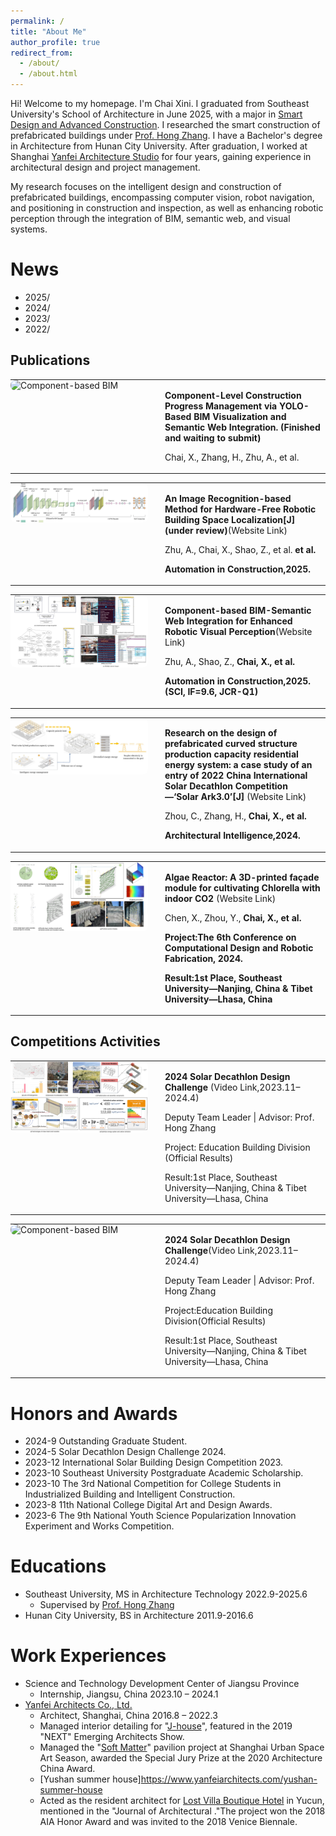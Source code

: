 ```yaml
---
permalink: /
title: "About Me"
author_profile: true
redirect_from: 
  - /about/
  - /about.html
---
```


Hi! Welcome to my homepage. I'm Chai Xini. I graduated from Southeast University's School of Architecture in June 2025, with a major in [Smart Design and Advanced Construction](https://arch.seu.edu.cn/2022/0602/c9118a410612/page.htm). I researched the smart construction of prefabricated buildings under [Prof. Hong Zhang](https://arch.seu.edu.cn/zh/main.psp). I have a Bachelor's degree in Architecture from Hunan City University. After graduation, I worked at Shanghai [Yanfei Architecture Studio](https://www.yanfeiarchitects.com/) for four years, gaining experience in architectural design and project management.

My research focuses on the intelligent design and construction of prefabricated buildings, encompassing computer vision, robot navigation, and positioning in construction and inspection, as well as enhancing robotic perception through the integration of BIM, semantic web, and visual systems.



News
======
* 2025/
* 2024/
* 2023/
* 2022/


Publications
------

<table style="border:none; border-collapse:collapse; width:100%;">
  <tr style="border:none;">
    <!-- 左侧图片 -->
    <td style="width:220px; border:none; vertical-align:top; padding:0 20px 0 0;">
      <img src="/images/2025_Construction managment.jpg" alt="Component-based BIM" style="width:100%; height:auto; border-radius:8px;">
    </td>
    <!-- 右侧文字 -->
    <td style="border:none; vertical-align:top;">
      <p><strong> Component-Level Construction Progress Management via YOLO-Based BIM Visualization and Semantic Web Integration. (Finished and waiting to submit)</strong></p>
      <p>Chai, X., Zhang, H., Zhu, A., et al. </p>
    </td>
  </tr>
</table>
        

<table style="border:none; border-collapse:collapse; width:100%;">
  <tr style="border:none;">
    <!-- 左侧图片 -->
    <td style="width:220px; border:none; vertical-align:top; padding:0 20px 0 0;">
      <img src="/images/2025_Recognition location.jpg" alt="Component-based BIM" style="width:100%; height:auto; border-radius:8px;">
    </td>
    <!-- 右侧文字 -->
    <td style="border:none; vertical-align:top;">
      <p><strong>An Image Recognition-based Method for Hardware-Free Robotic Building Space Localization[J](under review)</strong>(<a herf="https://doi.org/10.1016/j.autcon.2025.106270" target="_blank">Website Link</a>)</p>
      <p>Zhu, A., Chai, X., Shao, Z., et al. <strong> et al. </p>
      <p>Automation in Construction,2025. </p>
    </td>
  </tr>
</table>
        


<table style="border:none; border-collapse:collapse; width:100%;">
  <tr style="border:none;">
    <!-- 左侧图片 -->
    <td style="width:220px; border:none; vertical-align:top; padding:0 20px 0 0;">
      <img src="/images/2025_Component-based.jpg" alt="Component-based BIM" style="width:100%; height:auto; border-radius:8px;">
    </td>
    <!-- 右侧文字 -->
    <td style="border:none; vertical-align:top;">
      <p><strong>Component-based BIM-Semantic Web Integration for Enhanced Robotic Visual Perception</strong>(<a herf="https://doi.org/10.1016/j.autcon.2025.106270" target="_blank">Website Link</a>)</p>
      <p>Zhu, A., Shao, Z., <strong> Chai, X.,<strong> et al. </p>
      <p>Automation in Construction,2025. (SCI, IF=9.6, JCR-Q1)</p>
    </td>
  </tr>
</table>



<table style="border:none; border-collapse:collapse; width:100%;">
  <tr style="border:none;">
    <!-- 左侧图片 -->
    <td style="width:220px; border:none; vertical-align:top; padding:0 20px 0 0;">
      <img src="/images/2024_SA3.0.jpg" alt="Component-based BIM" style="width:100%; height:auto; border-radius:8px;">
    </td>
    <!-- 右侧文字 -->
    <td style="border:none; vertical-align:top;">
      <p>
        <strong>Research on the design of prefabricated curved structure production capacity residential energy system: a case study of an entry of 2022 China International Solar Decathlon Competition—‘Solar Ark3.0’[J]</strong>
        (<a herf="https://doi.org/10.1016/j.autcon.2025.106270" target="_blank">Website Link</a>)
      </p>
      <p>Zhou, C., Zhang, H., <strong>Chai, X., <strong> et al.</p>
      <p>Architectural Intelligence,2024.</p>
    </td>
  </tr>
</table>



<table style="border:none; border-collapse:collapse; width:100%;">
  <tr style="border:none;">
    <!-- 左侧图片 -->
    <td style="width:220px; border:none; vertical-align:top; padding:0 20px 0 0;">
      <img src="/images/2024_Algae_Reactor.jpg" alt="Component-based BIM" style="width:100%; height:auto; border-radius:8px;">
    </td>
    <!-- 右侧文字 -->
    <td style="border:none; vertical-align:top;">
      <p>
        <strong>Algae Reactor: A 3D-printed façade module for cultivating Chlorella with indoor CO2</strong>
        (<a herf="https://link.springer.com/chapter/10.1007/978-981-96-3433-0_14" target="_blank">Website Link</a>)
      </p>
      <p>Chen, X., Zhou, Y., <strong>Chai, X.,<strong> et al.</p>
      <p>Project:The 6th Conference on Computational Design and Robotic Fabrication, 2024.</p>
      <p>Result:1st Place, Southeast University—Nanjing, China & Tibet University—Lhasa, China</p>
    </td>
  </tr>
</table>


Competitions Activities
------

<table style="border:none; border-collapse:collapse; width:100%;">
  <tr style="border:none;">
    <!-- 左侧图片 -->
    <td style="width:220px; border:none; vertical-align:top; padding:0 20px 0 0;">
      <img src="/images/2024_Solar_Decathlon.jpg" alt="Component-based BIM" style="width:100%; height:auto; border-radius:8px;">
    </td>
    <!-- 右侧文字 -->
    <td style="border:none; vertical-align:top;">
      <p>
        <strong>2024 Solar Decathlon Design Challenge</strong>
        (<a herf="https://www.youtube.com/watch?v=v8HBQzMONmI" target="_blank">Video Link</a>,2023.11–2024.4)
      </p>
      <p>Deputy Team Leader | Advisor: Prof. Hong Zhang</p>
      <p>
        Project: Education Building Division
        (<a herf="https://www.solardecathlon.gov/past/design/2024/results" target="_blank">Official Results</a>)
      </p>
      <p>Result:1st Place, Southeast University—Nanjing, China & Tibet University—Lhasa, China
      </p>
    </td>
  </tr>
</table>



<table style="border:none; border-collapse:collapse; width:100%;">
  <tr style="border:none;">
    <!-- 左侧图片 -->
    <td style="width:220px; border:none; vertical-align:top; padding:0 20px 0 0;">
      <img src="/images/2024_.jpg" alt="Component-based BIM" style="width:100%; height:auto; border-radius:8px;">
    </td>
    <!-- 右侧文字 -->
    <td style="border:none; vertical-align:top;">
      <p><strong>2024 Solar Decathlon Design Challenge</strong>(<a herf="https://www.youtube.com/watch?v=v8HBQzMONmI" target="_blank">Video Link</a>,2023.11–2024.4)</p>
      <p>Deputy Team Leader | Advisor: Prof. Hong Zhang</p>
      <p>Project:Education Building Division(<a herf="https://www.solardecathlon.gov/past/design/2024/results" target="_blank">Official Results</a>)</p>
      <p>Result:1st Place, Southeast University—Nanjing, China & Tibet University—Lhasa, China</p>
    </td>
  </tr>
</table>




Honors and Awards
======
* 2024-9 Outstanding Graduate Student.
* 2024-5 Solar Decathlon Design Challenge 2024.
* 2023-12 International Solar Building Design Competition 2023.
* 2023-10 Southeast University Postgraduate Academic Scholarship.
* 2023-10 The 3rd National Competition for College Students in Industrialized Building and Intelligent Construction.
* 2023-8 11th National College Digital Art and Design Awards.
* 2023-6 The 9th National Youth Science Popularization Innovation Experiment and Works Competition.

Educations
======
* Southeast University, MS in Architecture Technology 2022.9-2025.6
  * Supervised by [Prof. Hong Zhang](https://arch.seu.edu.cn/zh/main.psp)
* Hunan City University, BS in Architecture 2011.9-2016.6


Work Experiences
======
* Science and Technology Development Center of Jiangsu Province
  * Internship, Jiangsu, China 2023.10 – 2024.1
* [Yanfei Architects Co., Ltd.](https://www.yanfeiarchitects.com/)
  * Architect, Shanghai, China 2016.8 – 2022.3
  * Managed interior detailing for "[J-house](https://www.yanfeiarchitects.com/j-house)", featured in the 2019 "NEXT" Emerging Architects Show. 
  * Managed the "[Soft Matter](https://www.yanfeiarchitects.com/soft-matter)" pavilion project at Shanghai Urban Space Art Season, awarded the Special Jury Prize at the 2020 Architecture China Award.
  * [Yushan summer house]https://www.yanfeiarchitects.com/yushan-summer-house
  * Acted as the resident architect for [Lost Villa Boutique Hotel](https://www.yanfeiarchitects.com/lostvillayucun) in Yucun, mentioned in the "Journal of Architectural ."The project won the 2018 AIA Honor Award and was invited to the 2018 Venice Biennale.

